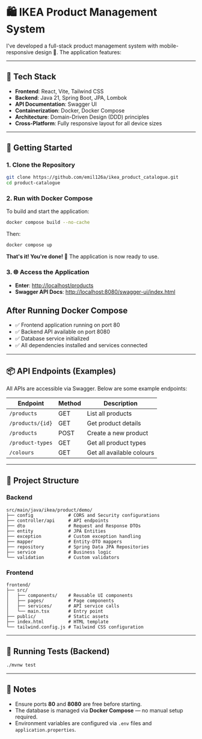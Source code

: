 # 🛍️ IKEA Product Management System

I've developed a full-stack product management system with mobile-responsive design 📱. The application features:

---

## 🧰 Tech Stack

- **Frontend**: React, Vite, Tailwind CSS
- **Backend**: Java 21, Spring Boot, JPA, Lombok
- **API Documentation**: Swagger UI
- **Containerization**: Docker, Docker Compose
- **Architecture**: Domain-Driven Design (DDD) principles
- **Cross-Platform**: Fully responsive layout for all device sizes 

---

## 🚀 Getting Started

### 1. Clone the Repository

```bash
git clone https://github.com/emil126a/ikea_product_catalogue.git
cd product-catalogue
```

### 2. Run with Docker Compose

To build and start the application:

```bash
docker compose build --no-cache
```

Then:

```bash
docker compose up
```

**That's it! You're done! 🎉** The application is now ready to use.

### 3. 🌐 Access the Application
- **Enter**: [http://localhost/products](http://localhost/products)
- **Swagger API Docs**: [http://localhost:8080/swagger-ui/index.html](http://localhost:8080/swagger-ui/index.html)


## After Running Docker Compose

- ✅ Frontend application running on port 80
- ✅ Backend API available on port 8080
- ✅ Database service initialized
- ✅ All dependencies installed and services connected
---

## 📦 API Endpoints (Examples)

All APIs are accessible via Swagger. Below are some example endpoints:

| Endpoint            | Method | Description                 |
|---------------------|--------|-----------------------------|
| `/products`         | GET    | List all products           |
| `/products/{id}`    | GET    | Get product details         |
| `/products`         | POST   | Create a new product        |
| `/product-types`    | GET    | Get all product types       |
| `/colours`          | GET    | Get all available colours   |

---

## 📂 Project Structure

### Backend

```
src/main/java/ikea/product/demo/
├── config             # CORS and Security configurations
├── controller/api     # API endpoints
├── dto                # Request and Response DTOs
├── entity             # JPA Entities
├── exception          # Custom exception handling
├── mapper             # Entity-DTO mappers
├── repository         # Spring Data JPA Repositories
├── service            # Business logic
└── validation         # Custom validators
```

### Frontend

```
frontend/
├── src/
│   ├── components/    # Reusable UI components
│   ├── pages/         # Page components
│   ├── services/      # API service calls
│   └── main.tsx       # Entry point
├── public/            # Static assets
├── index.html         # HTML template
└── tailwind.config.js # Tailwind CSS configuration
```

---

## 🧪 Running Tests (Backend)

```bash
./mvnw test
```

---

## 📌 Notes

- Ensure ports **80** and **8080** are free before starting.
- The database is managed via **Docker Compose** — no manual setup required.
- Environment variables are configured via `.env` files and `application.properties`.